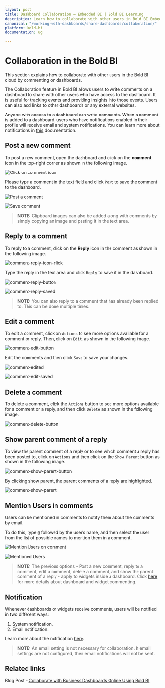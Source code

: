 ```yaml
---
layout: post
title: Dashboard Collaboration – Embedded BI | Bold BI Learning
description: Learn how to collaborate with other users in Bold BI Embedded by commenting on dashboards using various options.
canonical: "/working-with-dashboards/share-dashboards/collaboration/"
platform: bold-bi
documentation: ug

---
```


# Collaboration in the Bold BI

This section explains how to collaborate with other users in the Bold BI cloud by commenting on dashboards.

The Collaboration feature in Bold BI allows users to write comments on a dashboard to share with other users who have access to the dashboard. It is useful for tracking events and providing insights into those events. Users can also add links to other dashboards or any external websites.

Anyone with access to a dashboard can write comments. When a comment is added to a dashboard, users who have notifications enabled in their profile will receive email and system notifications. You can learn more about notifications in [this](/working-with-dashboards/share-dashboards/notifications/) documentation.

## Post a new comment

To post a new comment, open the dashboard and click on the **comment** icon in the top-right corner as shown in the following image.

![Click on comment icon](/static/assets/working-with-dashboards/share-dashboards/images/comment-button.png)

Please type a comment in the text field and click `Post` to save the comment to the dashboard.

![Post a comment](/static/assets/working-with-dashboards/share-dashboards/images/comment-post.png)

![Save comment](/static/assets/working-with-dashboards/share-dashboards/images/comment-saved.png)

> **NOTE:**  Clipboard images can also be added along with comments by simply copying an image and pasting it in the text area.

## Reply to a comment

To reply to a comment, click on the **Reply** icon in the comment as shown in the following image.

![comment-reply-icon-click](/static/assets/working-with-dashboards/share-dashboards/images/comment-reply-icon-click.png)

Type the reply in the text area and click `Reply` to save it in the dashboard.

![comment-reply-button](/static/assets/working-with-dashboards/share-dashboards/images/comment-reply-button.png)

![comment-reply-saved](/static/assets/working-with-dashboards/share-dashboards/images/comment-reply-saved.png)

> **NOTE:**  You can also reply to a comment that has already been replied to. This can be done multiple times.

## Edit a comment

To edit a comment, click on `Actions` to see more options available for a comment or reply. Then, click on `Edit`, as shown in the following image.

![comment-edit-button](/static/assets/working-with-dashboards/share-dashboards/images/comment-edit-button.png)

Edit the comments and then click `Save` to save your changes.

![comment-edited](/static/assets/working-with-dashboards/share-dashboards/images/comment-edited.png)

![comment-edit-saved](/static/assets/working-with-dashboards/share-dashboards/images/comment-edit-saved.png)

## Delete a comment

To delete a comment, click the `Actions` button to see more options available for a comment or a reply, and then click `Delete` as shown in the following image.

![comment-delete-button](/static/assets/working-with-dashboards/share-dashboards/images/comment-delete-button.png)

## Show parent comment of a reply

To view the parent comment of a reply or to see which comment a reply has been posted to, click on `Actions` and then click on the `Show Parent` button as shown in the following image.

![comment-show-parent-button](/static/assets/working-with-dashboards/share-dashboards/images/comment-show-parent-button.png)

By clicking show parent, the parent comments of a reply are highlighted.

![comment-show-parent](/static/assets/working-with-dashboards/share-dashboards/images/comment-show-parent.png)

## Mention Users in comments

Users can be mentioned in comments to notify them about the comments by email.

To do this, type `@` followed by the user’s name, and then select the user from the list of possible names to mention them in a comment. 

![Mention Users on comment](/static/assets/working-with-dashboards/share-dashboards/images/user-mention.png)

![Mentioned Users](/static/assets/working-with-dashboards/share-dashboards/images/user-mentioned.png)

> **NOTE:**  The previous options - Post a new comment, reply to a comment, edit a comment, delete a comment, and show the parent comment of a reply - apply to widgets inside a dashboard. Click [here](/working-with-dashboards/commenting-dashboard/) for more details about dashboard and widget commenting.

## Notification
Whenever dashboards or widgets receive comments, users will be notified in two different ways: 

1. System notification.
2. Email notification.

Learn more about the notification [here](/working-with-dashboards/share-dashboards/notifications/).

> **NOTE:**  An email setting is not necessary for collaboration. If email settings are not configured, then email notifications will not be sent.

## Related links
Blog Post - <a href="https://www.boldbi.com/blog/collaborate-with-business-dashboards-online-using-bold-bi" target="_blank">Collaborate with Business Dashboards Online Using Bold BI</a>